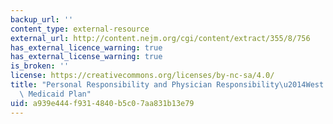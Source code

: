 ```yaml
---
backup_url: ''
content_type: external-resource
external_url: http://content.nejm.org/cgi/content/extract/355/8/756
has_external_licence_warning: true
has_external_license_warning: true
is_broken: ''
license: https://creativecommons.org/licenses/by-nc-sa/4.0/
title: "Personal Responsibility and Physician Responsibility\u2014West Virginia's\
  \ Medicaid Plan"
uid: a939e444-f931-4840-b5c0-7aa831b13e79
---
```

